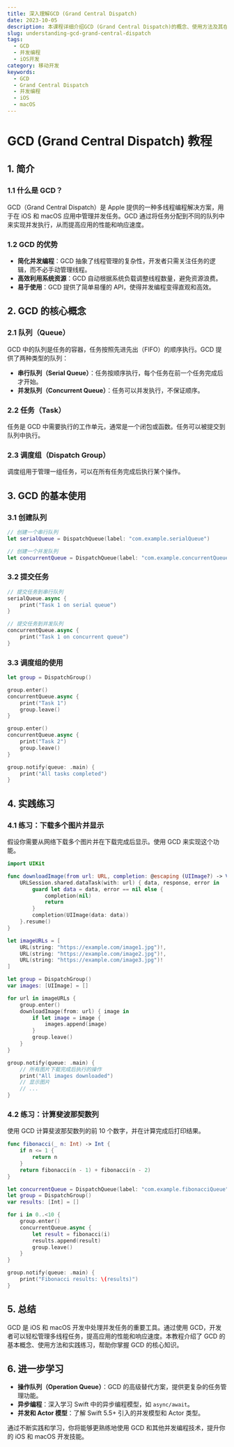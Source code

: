 ```yaml
---
title: 深入理解GCD (Grand Central Dispatch)
date: 2023-10-05
description: 本课程详细介绍GCD (Grand Central Dispatch)的概念、使用方法及其在iOS和macOS开发中的应用。
slug: understanding-gcd-grand-central-dispatch
tags:
  - GCD
  - 并发编程
  - iOS开发
category: 移动开发
keywords:
  - GCD
  - Grand Central Dispatch
  - 并发编程
  - iOS
  - macOS
---
```


# GCD (Grand Central Dispatch) 教程

## 1. 简介

### 1.1 什么是 GCD？

GCD（Grand Central Dispatch）是 Apple 提供的一种多线程编程解决方案，用于在 iOS 和 macOS 应用中管理并发任务。GCD 通过将任务分配到不同的队列中来实现并发执行，从而提高应用的性能和响应速度。

### 1.2 GCD 的优势

- **简化并发编程**：GCD 抽象了线程管理的复杂性，开发者只需关注任务的逻辑，而不必手动管理线程。
- **高效利用系统资源**：GCD 自动根据系统负载调整线程数量，避免资源浪费。
- **易于使用**：GCD 提供了简单易懂的 API，使得并发编程变得直观和高效。

## 2. GCD 的核心概念

### 2.1 队列（Queue）

GCD 中的队列是任务的容器，任务按照先进先出（FIFO）的顺序执行。GCD 提供了两种类型的队列：

- **串行队列（Serial Queue）**：任务按顺序执行，每个任务在前一个任务完成后才开始。
- **并发队列（Concurrent Queue）**：任务可以并发执行，不保证顺序。

### 2.2 任务（Task）

任务是 GCD 中需要执行的工作单元，通常是一个闭包或函数。任务可以被提交到队列中执行。

### 2.3 调度组（Dispatch Group）

调度组用于管理一组任务，可以在所有任务完成后执行某个操作。

## 3. GCD 的基本使用

### 3.1 创建队列

```swift
// 创建一个串行队列
let serialQueue = DispatchQueue(label: "com.example.serialQueue")

// 创建一个并发队列
let concurrentQueue = DispatchQueue(label: "com.example.concurrentQueue", attributes: .concurrent)
```

### 3.2 提交任务

```swift
// 提交任务到串行队列
serialQueue.async {
    print("Task 1 on serial queue")
}

// 提交任务到并发队列
concurrentQueue.async {
    print("Task 1 on concurrent queue")
}
```

### 3.3 调度组的使用

```swift
let group = DispatchGroup()

group.enter()
concurrentQueue.async {
    print("Task 1")
    group.leave()
}

group.enter()
concurrentQueue.async {
    print("Task 2")
    group.leave()
}

group.notify(queue: .main) {
    print("All tasks completed")
}
```

## 4. 实践练习

### 4.1 练习：下载多个图片并显示

假设你需要从网络下载多个图片并在下载完成后显示。使用 GCD 来实现这个功能。

```swift
import UIKit

func downloadImage(from url: URL, completion: @escaping (UIImage?) -> Void) {
    URLSession.shared.dataTask(with: url) { data, response, error in
        guard let data = data, error == nil else {
            completion(nil)
            return
        }
        completion(UIImage(data: data))
    }.resume()
}

let imageURLs = [
    URL(string: "https://example.com/image1.jpg")!,
    URL(string: "https://example.com/image2.jpg")!,
    URL(string: "https://example.com/image3.jpg")!
]

let group = DispatchGroup()
var images: [UIImage] = []

for url in imageURLs {
    group.enter()
    downloadImage(from: url) { image in
        if let image = image {
            images.append(image)
        }
        group.leave()
    }
}

group.notify(queue: .main) {
    // 所有图片下载完成后执行的操作
    print("All images downloaded")
    // 显示图片
    // ...
}
```

### 4.2 练习：计算斐波那契数列

使用 GCD 计算斐波那契数列的前 10 个数字，并在计算完成后打印结果。

```swift
func fibonacci(_ n: Int) -> Int {
    if n <= 1 {
        return n
    }
    return fibonacci(n - 1) + fibonacci(n - 2)
}

let concurrentQueue = DispatchQueue(label: "com.example.fibonacciQueue", attributes: .concurrent)
let group = DispatchGroup()
var results: [Int] = []

for i in 0..<10 {
    group.enter()
    concurrentQueue.async {
        let result = fibonacci(i)
        results.append(result)
        group.leave()
    }
}

group.notify(queue: .main) {
    print("Fibonacci results: \(results)")
}
```

## 5. 总结

GCD 是 iOS 和 macOS 开发中处理并发任务的重要工具。通过使用 GCD，开发者可以轻松管理多线程任务，提高应用的性能和响应速度。本教程介绍了 GCD 的基本概念、使用方法和实践练习，帮助你掌握 GCD 的核心知识。

## 6. 进一步学习

- **操作队列（Operation Queue）**：GCD 的高级替代方案，提供更复杂的任务管理功能。
- **异步编程**：深入学习 Swift 中的异步编程模型，如 `async/await`。
- **并发和 Actor 模型**：了解 Swift 5.5+ 引入的并发模型和 Actor 类型。

通过不断实践和学习，你将能够更熟练地使用 GCD 和其他并发编程技术，提升你的 iOS 和 macOS 开发技能。